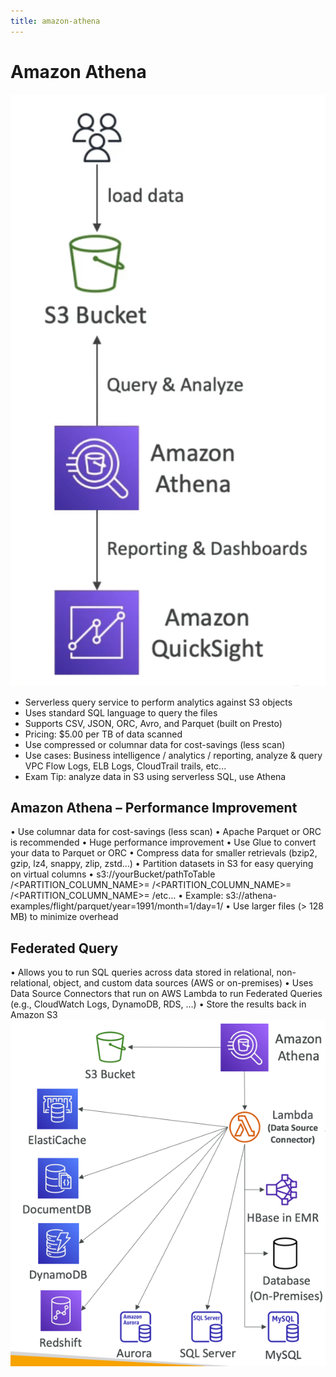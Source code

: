 ```yaml
---
title: amazon-athena
---
```

# Amazon Athena
![Amazon Athena](./Athena.png)
- Serverless query service to perform analytics against S3 objects
- Uses standard SQL language to query the files
- Supports CSV, JSON, ORC, Avro, and Parquet (built on Presto)
- Pricing: $5.00 per TB of data scanned
- Use compressed or columnar data for cost-savings (less scan)
- Use cases: Business intelligence / analytics / reporting, analyze & query VPC Flow Logs, ELB Logs, CloudTrail trails, etc...
- Exam Tip: analyze data in S3 using serverless SQL, use Athena

## Amazon Athena – Performance Improvement
• Use columnar data for cost-savings (less scan)
    • Apache Parquet or ORC is recommended
    • Huge performance improvement
    • Use Glue to convert your data to Parquet or ORC
• Compress data for smaller retrievals (bzip2, gzip, lz4, snappy, zlip, zstd…)
• Partition datasets in S3 for easy querying on virtual columns
    • s3://yourBucket/pathToTable
/<PARTITION_COLUMN_NAME>=<VALUE>
/<PARTITION_COLUMN_NAME>=<VALUE>
/<PARTITION_COLUMN_NAME>=<VALUE>
/etc…
    • Example: s3://athena-examples/flight/parquet/year=1991/month=1/day=1/
• Use larger files (> 128 MB) to minimize overhead

##  Federated Query
• Allows you to run SQL queries across data stored in relational, non-relational, object, and custom data sources (AWS or on-premises)
• Uses Data Source Connectors that run on AWS Lambda to run Federated Queries (e.g., CloudWatch Logs, DynamoDB, RDS, …)
• Store the results back in Amazon S3
![img.png](federated-query.png)
